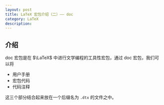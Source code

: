 ```yaml
---
layout: post
title: LaTeX 宏包介绍（二）—— doc
category: LaTeX
description: 
---
```



## 介绍

doc 宏包是在 $\LaTeX$ 中进行文学编程的工具性宏包，通过 doc 宏包，我们可以将

+ 用户手册
+ 宏包代码
+ 代码注释

这三个部分结合起来放在一个后缀名为 `.dtx` 的文件之中。

## 